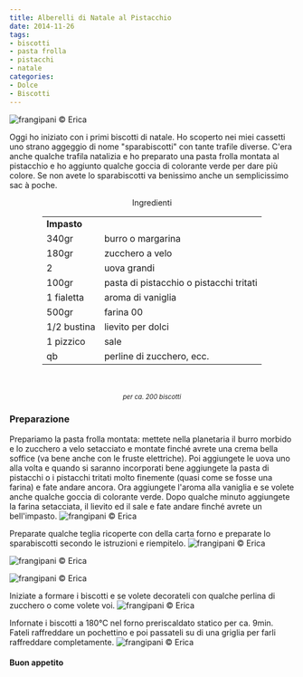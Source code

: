 ```yaml
---
title: Alberelli di Natale al Pistacchio
date: 2014-11-26
tags:
- biscotti
- pasta frolla
- pistacchi
- natale
categories:
- Dolce
- Biscotti
---
```

![](header.jpg "frangipani © Erica")

Oggi ho iniziato con i primi biscotti di natale. Ho scoperto nei miei cassetti uno strano aggeggio di nome "sparabiscotti" con tante trafile diverse. C'era anche qualche trafila natalizia e ho preparato una pasta frolla montata al pistacchio e ho aggiunto qualche goccia di colorante verde per dare più colore. Se non avete lo sparabiscotti va benissimo anche un semplicissimo sac à poche.


<div id="wrapper" style="text-align: center">
  <div id="yourdiv" style="display: inline-block;">
    <div class="ingredients">
      <div class="ingredients-title">Ingredienti</div>
      <table>
        <tbody>
          <tr>
            <td colspan="2"><b>Impasto</b></td>
          </tr>
          <tr>
            <td>340gr</td>
            <td>burro o margarina</td>
          </tr>
          <tr>
            <td>180gr</td>
            <td>zucchero a velo</td>
          </tr>
          <tr>
            <td>2</td>
            <td>uova grandi</td>
          </tr>
          <tr>
            <td>100gr</td>
            <td>pasta di pistacchio o pistacchi tritati</td>
          </tr>
          <tr>
            <td>1 fialetta</td>
            <td>aroma di vaniglia</td>
          </tr>
          <tr>
            <td>500gr</td>
            <td>farina 00</td>
          </tr>
          <tr>
            <td>1/2 bustina</td>
            <td>lievito per dolci</td>
          </tr>
          <tr>
            <td>1 pizzico</td>
            <td>sale</td>
          </tr>
          <tr>
            <td>qb</td>
            <td>perline di zucchero, ecc.</td>       
          </tr>
        </tbody>
      </table>
      <br></br>
      <i class="pull-right" style="font-size: 80%;">per ca. 200 biscotti</i>
    </div>
  </div>
</div>


<h3>
  <font color="grey">
    <i class="fa fa-cogs"></i>
  </font> Preparazione
</h3>

Prepariamo la pasta frolla montata: mettete nella planetaria il burro morbido e lo zucchero a velo setacciato e montate finché avrete una crema bella soffice (va bene anche con le fruste elettriche). Poi aggiungete le uova uno alla volta e quando si saranno incorporati bene aggiungete la pasta di pistacchi o i pistacchi tritati molto finemente (quasi come se fosse una farina) e fate andare ancora. Ora aggiungete l'aroma alla vaniglia e se volete anche qualche goccia di colorante verde. Dopo qualche minuto aggiungete la farina setacciata, il lievito ed il sale e fate andare finché avrete un bell'impasto.
![](impasto.jpg "frangipani © Erica")

Preparate qualche teglia ricoperte con della carta forno e preparate lo sparabiscotti secondo le istruzioni e riempitelo.
![](sparabiscotti.jpg "frangipani © Erica")

![](trafila.jpg "frangipani © Erica")

![](piena.jpg "frangipani © Erica")

Iniziate a formare i biscotti e se volete decorateli con qualche perlina di zucchero o come volete voi.
![](teglia.jpg "frangipani © Erica")

Infornate i biscotti a 180°C nel forno preriscaldato statico per ca. 9min. Fateli raffreddare un pochettino e poi passateli su di una griglia per farli raffreddare completamente.
![](risultato.jpg "frangipani © Erica")


<h4>Buon appetito
  <font color="red">
    <i class="fa fa-smile-o"></i>
  </font>
</h4>
